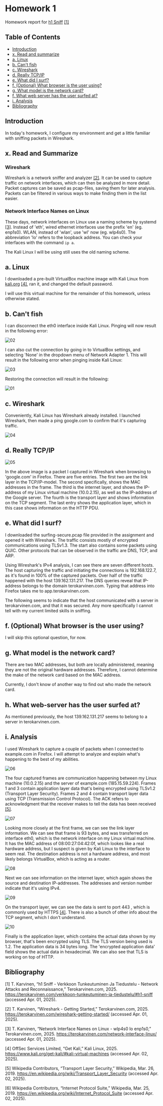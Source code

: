 # Homework 1

Homework report for [h1 Sniff](https://terokarvinen.com/verkkoon-tunkeutuminen-ja-tiedustelu/#h1-sniff) [[1]](#bibliography)

## Table of Contents

- [Introduction](#1-introduction)
- [x. Read and summarize](#x-read-and-summarize)
- [a. Linux](#a-linux)
- [b. Can't fish](#b-cant-fish)
- [c. Wireshark](#c-wireshark)
- [d. Really TCP/IP](#d-really-tcpip)
- [e. What did I surf?](#e-what-did-i-surf)
- [f. (Optional) What browser is the user using?](#f-optional-what-browser-is-the-user-using)
- [g. What model is the network card?](#g-what-model-is-the-network-card)
- [f. What web server has the user surfed at?](#h-what-web-server-has-the-user-surfed-at)
- [i. Analysis](#i-analysis)
- [Bibliography](#bibliography)

## Introduction

In today's homework, I configure my environment and get a little familiar with sniffing packets in Wireshark.

## x. Read and Summarize

### Wireshark

Wireshark is a network sniffer and analyzer [[2]](#bibliography). It can be used to capture traffic on network interfaces, which can then be analyzed in more detail. Packet captures can be saved as pcap-files, saving them for later analysis. Packets can be filtered in various ways to make finding them in the list easier. 

### Network Interface Names on Linux

These days, network interfaces on Linux use a naming scheme by systemd [[3]](#bibliography). Instead of 'eth', wired ethernet interfaces use the prefix 'en' (eg. enp1s0). WLAN, instead of 'wlan', use 'wl' now (eg. wlp4s0). The abbreviation 'lo' refers to the loopback address. You can check your interfaces with the command ``ip a``. 

The Kali Linux I will be using still uses the old naming scheme.

## a. Linux

I downloaded a pre-built VirtualBox machine image with Kali Linux from [kali.org](https://www.kali.org/get-kali/#kali-virtual-machines) [[4]](#bibliography), ran it, and changed the default password.

I will use this virtual machine for the remainder of this homework, unless otherwise stated.

## b. Can't fish

I can disconnect the eth0 interface inside Kali Linux. Pinging will now result in the following error:

![02](imgs/h1-02.png)

I can also cut the connection by going in to VirtualBox settings, and selecting 'None' in the dropdown menu of Network Adapter 1. This will result in the following error when pinging inside Kali Linux:

![03](imgs/h1-03.png)

Restoring the connection will result in the following:

![01](imgs/h1-01.png)

## c. Wireshark

Conveniently, Kali Linux has Wireshark already installed. I launched Wireshark, then made a ping google.com to confirm that it's capturing traffic.

![04](imgs/h1-04.png)

## d. Really TCP/IP

![05](imgs/h1-05.png)

In the above image is a packet I captured in Wireshark when browsing to 'google.com' in Firefox. There are five entries. The first two are the link layer in the TCP/IP-model. The second specifically, shows the MAC addresses in the frame. The third is the internet layer, and shows the IP-address of my Linux virtual machine (10.0.2.15), as well as the IP-address of the Google server. The fourth is the transport layer and shows information on the TCP segment. The last entry shows the application layer, which in this case shows information on the HTTP PDU.

## e. What did I surf?

I downloaded the surfing-secure.pcap file provided in the assignment and opened it with Wireshark. The traffic consists mostly of encrypted communications using TLSv1.3. The start also contains some packets using QUIC. Other protocols that can be observed in the traffic are DNS, TCP, and ARP.

Using Wireshark's IPv4 analysis, I can see there are seven different hosts. The host capturing the traffic and initiating the connections is 192.168.122.7, as it's found in 100% of the captured packets. Over half of the traffic happened with the host 139.162.131.217. The DNS queries reveal that IP-address belongs to the domain terokarvinen.com. Typing that address into Firefox takes me to app.terokarvinen.com.

The following seems to indicate that the host communicated with a server in terokarvinen.com, and that it was secured. Any more specifically I cannot tell with my current limited skills in sniffing.

## f. (Optional) What browser is the user using?

I will skip this optional question, for now.

## g. What model is the network card?

There are two MAC addresses, but both are locally administered, meaning they are not the original hardware addresses. Therefore, I cannot determine the make of the network card based on the MAC address.

Currently, I don't know of another way to find out who made the network card.

## h. What web-server has the user surfed at?

As mentioned previously, the host 139.162.131.217 seems to belong to a server in terokarvinen.com.

## i. Analysis

I used Wireshark to capture a couple of packets when I connected to example.com in Firefox. I will attempt to analyze and explain what's happening to the best of my abilities.

![06](imgs/h1-06.png)

The four captured frames are communication happening between my Linux machine (10.0.2.15) and the server of example.com (185.15.59.224). Frames 1 and 3 contain application layer data that's being encrypted using TLSv1.2 (Transport Layer Security). Frames 2 and 4 contain transport layer data using TCP (Transmission Control Protocol). The ACK refers to acknowledgment that the receiver makes to tell the data has been received [[5]](#bibliography).

![07](imgs/h1-07.png)

Looking more closely at the first frame, we can see the link layer information. We can see that frame is 93 bytes, and was transferred on interface eth0, which is the network interface on my Linux virtual machine. It has the MAC address of 08:00:27:04:42:0f, which lookes like a real hardware address, but I suspect is given by Kali Linux to the interface to seem real. The destination address is not a hardware address, and most likely belongs VirtualBox, which is acting as a router.

![08](imgs/h1-08.png)

Next we can see information on the internet layer, which again shows the source and destination IP-addresses. The addresses and version number indicate that it's using IPv4.

![09](imgs/h1-09.png)

On the transport layer, we can see the data is sent to port 443 , which is commonly used by HTTPS [[4]](#bibliography). There is also a bunch of other info about the TCP segment, which I don't understand.

![10](imgs/h1-10.png)

Finally is the application layer, which contains the actual data shown by my browser, that's been encrypted using TLS. The TLS version being used is 1.2. The application data is 34 bytes long. The 'encrypted application data' field shows the actual data in hexadecimal. We can also see that TLS is working on top of HTTP.

## Bibliography

[1]
T. Karvinen, “h1 Sniff - Verkkoon Tunkeutuminen Ja Tiedustelu - Network Attacks and Reconnaissance,” Terokarvinen.com, 2025. https://terokarvinen.com/verkkoon-tunkeutuminen-ja-tiedustelu/#h1-sniff (accessed Apr. 01, 2025).

[2]
T. Karvinen, “Wireshark - Getting Started,” Terokarvinen.com, 2025. https://terokarvinen.com/wireshark-getting-started/ (accessed Apr. 01, 2025).

[3]
T. Karvinen, “Network Interface Names on Linux - wlp4s0 lo enp1s0,” Terokarvinen.com, 2025. https://terokarvinen.com/network-interface-linux/ (accessed Apr. 01, 2025).

[4]
OffSec Services Limited, “Get Kali,” Kali Linux, 2025. https://www.kali.org/get-kali/#kali-virtual-machines (accessed Apr. 02, 2025).

[5]
Wikipedia Contributors, “Transport Layer Security,” Wikipedia, Mar. 26, 2019. https://en.wikipedia.org/wiki/Transport_Layer_Security (accessed Apr. 02, 2025).

[6]
Wikipedia Contributors, “Internet Protocol Suite,” Wikipedia, Mar. 25, 2019. https://en.wikipedia.org/wiki/Internet_Protocol_Suite (accessed Apr. 02, 2025).